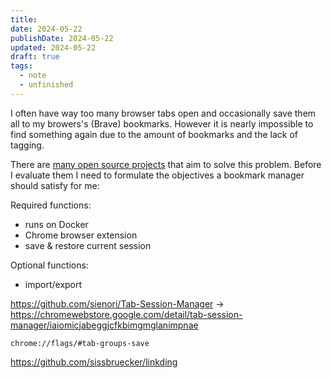 ```yaml
---
title: 
date: 2024-05-22
publishDate: 2024-05-22
updated: 2024-05-22
draft: true
tags:
  - note
  - unfinished
---
```

 
I often have way too many browser tabs open and occasionally save them all to my browers's (Brave) bookmarks. However it is nearly impossible to find something again due to the amount of bookmarks and the lack of tagging.

There are [many open source projects](https://github.com/awesome-selfhosted/awesome-selfhosted?tab=readme-ov-file#bookmarks-and-link-sharing) that aim to solve this problem. Before I evaluate them I need to formulate the objectives a bookmark manager should satisfy for me:

Required functions:
- runs on Docker
- Chrome browser extension
- save & restore current session

Optional functions:
- import/export


https://github.com/sienori/Tab-Session-Manager -> https://chromewebstore.google.com/detail/tab-session-manager/iaiomicjabeggjcfkbimgmglanimpnae

`chrome://flags/#tab-groups-save`

https://github.com/sissbruecker/linkding